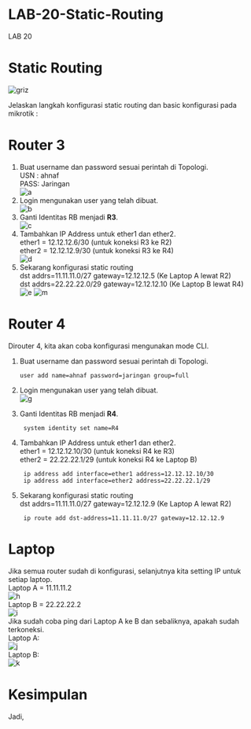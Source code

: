 # LAB-20-Static-Routing
LAB 20

# Static Routing  
![griz](grizly.png)  
  
  Jelaskan langkah konfigurasi static routing dan basic konfigurasi  pada  mikrotik :  
# Router 3
  1. Buat username dan password sesuai perintah di Topologi.  
     USN : ahnaf  
     PASS: Jaringan  
![a](usradd.PNG)  
  2. Login mengunakan user yang telah dibuat.  
![b](logon.PNG)  
  3. Ganti Identitas RB menjadi **R3**.  
![c](id.PNG)  
  4. Tambahkan IP Address untuk ether1 dan ether2.  
     ether1 = 12.12.12.6/30 (untuk koneksi R3 ke R2)  
     ether2 = 12.12.12.9/30 (untuk koneksi R3 ke R4)  
![d](r3.PNG)
  6. Sekarang konfigurasi static routing  
     dst addrs=11.11.11.0/27 gateway=12.12.12.5 (Ke Laptop A lewat R2)  
     dst addrs=22.22.22.0/29 gateway=12.12.12.10 (Ke Laptop B lewat R4)  
![e](rotest.PNG)
![m](rotes.PNG)
       
# Router 4
  Dirouter 4, kita akan coba konfigurasi mengunakan mode CLI.  
  1. Buat username dan password sesuai perintah di Topologi.  

         user add name=ahnaf password=jaringan group=full  
  2. Login mengunakan user yang telah dibuat.  
![g](logon.PNG)  
  3. Ganti Identitas RB menjadi **R4**.  

          system identity set name=R4  
  4. Tambahkan IP Address untuk ether1 dan ether2.  
     ether1 = 12.12.12.10/30 (untuk koneksi R4 ke R3)  
     ether2 = 22.22.22.1/29 (untuk koneksi R4 ke Laptop B)  

          ip address add interface=ether1 address=12.12.12.10/30  
          ip address add interface=ether2 address=22.22.22.1/29  
  5. Sekarang konfigurasi static routing  
     dst addrs=11.11.11.0/27 gateway=12.12.12.9 (Ke Laptop A lewat R2)  

          ip route add dst-address=11.11.11.0/27 gateway=12.12.12.9  

# Laptop  
  Jika semua router sudah di konfigurasi, selanjutnya kita setting IP untuk setiap laptop.  
  Laptop A = 11.11.11.2  
  ![h](pc2.PNG)  
  Laptop B = 22.22.22.2  
  ![i](win.PNG)  
  Jika sudah coba ping dari Laptop A ke B dan sebaliknya, apakah sudah terkoneksi.  
  Laptop A:  
  ![j]()  
  Laptop B:  
  ![k](cmds.PNG)  

# Kesimpulan
  Jadi,
